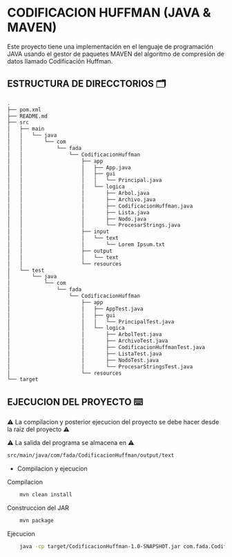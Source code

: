 # CODIFICACION HUFFMAN (JAVA & MAVEN)

Este proyecto tiene una implementación en el lenguaje de programación JAVA usando el gestor de paquetes MAVEN del algoritmo de compresión de datos llamado Codificación Huffman.

## ESTRUCTURA DE DIRECCTORIOS 🗂️

```bash
.
├── pom.xml
├── README.md
├── src
│   ├── main
│   │   └── java
│   │       └── com
│   │           └── fada
│   │               └── CodificacionHuffman
│   │                   ├── app
│   │                   │   ├── App.java
│   │                   │   ├── gui
│   │                   │   │   └── Principal.java
│   │                   │   └── logica
│   │                   │       ├── Arbol.java
│   │                   │       ├── Archivo.java
│   │                   │       ├── CodificacionHuffman.java
│   │                   │       ├── Lista.java
│   │                   │       ├── Nodo.java
│   │                   │       └── ProcesarStrings.java
│   │                   ├── input
│   │                   │   └── text
│   │                   │       └── Lorem Ipsum.txt
│   │                   ├── output
│   │                   │   └── text
│   │                   └── resources
│   └── test
│       └── java
│           └── com
│               └── fada
│                   └── CodificacionHuffman
│                       ├── app
│                       │   ├── AppTest.java
│                       │   ├── gui
│                       │   │   └── PrincipalTest.java
│                       │   └── logica
│                       │       ├── ArbolTest.java
│                       │       ├── ArchivoTest.java
│                       │       ├── CodificacionHuffmanTest.java
│                       │       ├── ListaTest.java
│                       │       ├── NodoTest.java
│                       │       └── ProcesarStringsTest.java
│                       └── resources
└── target
```

## EJECUCION DEL PROYECTO ⌨️

⚠️ La compilacion y posterior ejecucion del proyecto se debe hacer desde la raiz del proyecto ⚠️

⚠️ La salida del programa se almacena en ⚠️

```bash
src/main/java/com/fada/CodificacionHuffman/output/text
```

- Compilacion y ejecucion

Compilacion

```bash
    mvn clean install
```

Construccion del JAR

```bash
    mvn package
```

Ejecucion

```bash
    java -cp target/CodificacionHuffman-1.0-SNAPSHOT.jar com.fada.CodificacionHuffman.app.App
```
